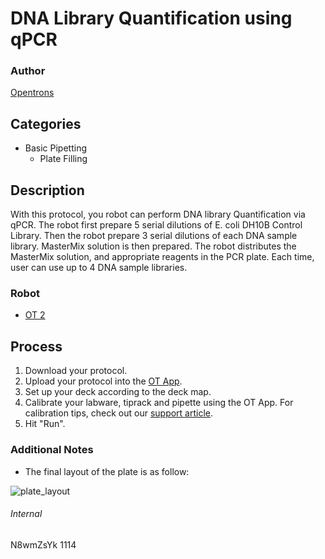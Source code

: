 # DNA Library Quantification using qPCR

### Author
[Opentrons](http://www.opentrons.com/)

## Categories
* Basic Pipetting
    * Plate Filling

## Description
With this protocol, you robot can perform DNA library Quantification via qPCR. The robot first prepare 5 serial dilutions of E. coli DH10B Control Library. Then the robot prepare 3 serial dilutions of each DNA sample library. MasterMix solution is then prepared. The robot distributes the MasterMix solution, and appropriate reagents in the PCR plate. Each time, user can use up to 4 DNA sample libraries.


### Robot
* [OT 2](https://opentrons.com/ot-2)

## Process
1. Download your protocol.
2. Upload your protocol into the [OT App](https://opentrons.com/ot-app).
3. Set up your deck according to the deck map.
4. Calibrate your labware, tiprack and pipette using the OT App. For calibration tips, check out our [support article](https://support.opentrons.com/ot-2/getting-started-software-setup/deck-calibration).
5. Hit "Run".

### Additional Notes
* The final layout of the plate is as follow:  

![plate_layout](https://s3.amazonaws.com/opentrons-protocol-library-website/custom-README-images/CosmosID_DNA_Library_Quantification_using_qPCR.png)

###### Internal
N8wmZsYk
1114